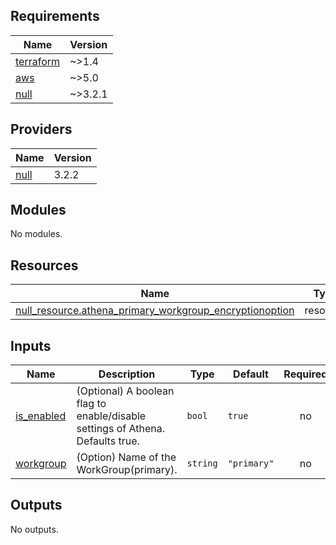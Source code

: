 <!-- BEGIN_TF_DOCS -->
## Requirements

| Name | Version |
|------|---------|
| <a name="requirement_terraform"></a> [terraform](#requirement\_terraform) | ~>1.4 |
| <a name="requirement_aws"></a> [aws](#requirement\_aws) | ~>5.0 |
| <a name="requirement_null"></a> [null](#requirement\_null) | ~>3.2.1 |

## Providers

| Name | Version |
|------|---------|
| <a name="provider_null"></a> [null](#provider\_null) | 3.2.2 |

## Modules

No modules.

## Resources

| Name | Type |
|------|------|
| [null_resource.athena_primary_workgroup_encryptionoption](https://registry.terraform.io/providers/hashicorp/null/latest/docs/resources/resource) | resource |

## Inputs

| Name | Description | Type | Default | Required |
|------|-------------|------|---------|:--------:|
| <a name="input_is_enabled"></a> [is\_enabled](#input\_is\_enabled) | (Optional) A boolean flag to enable/disable settings of Athena. Defaults true. | `bool` | `true` | no |
| <a name="input_workgroup"></a> [workgroup](#input\_workgroup) | (Option) Name of the WorkGroup(primary). | `string` | `"primary"` | no |

## Outputs

No outputs.
<!-- END_TF_DOCS -->
